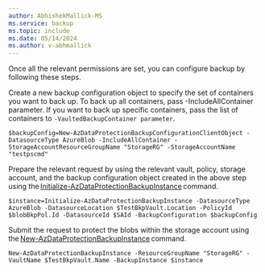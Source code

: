 ```yaml
---
author: AbhishekMallick-MS
ms.service: backup
ms.topic: include
ms.date: 05/14/2024
ms.author: v-abhmallick
---
```


Once all the relevant permissions are set, you can configure backup by following these steps.

Create a new backup configuration object to specify the set of containers you want to back up. To back up all containers, pass -IncludeAllContainer parameter. If you want to back up specific containers, pass the list of containers to `-VaultedBackupContainer parameter`. 

```azurepowershell-interactive
$backupConfig=New-AzDataProtectionBackupConfigurationClientObject -DatasourceType AzureBlob -IncludeAllContainer -StorageAccountResourceGroupName "StorageRG" -StorageAccountName "testpscmd"
```

Prepare the relevant request by using the relevant vault, policy, storage account, and the backup configuration object created in the above step using the [Initialize-AzDataProtectionBackupInstance](/powershell/module/az.dataprotection/initialize-azdataprotectionbackupinstance) command.  

```azurepowershell-interactive
$instance=Initialize-AzDataProtectionBackupInstance -DatasourceType AzureBlob -DatasourceLocation $TestBkpVault.Location -PolicyId $blobBkpPol.Id -DatasourceId $SAId -BackupConfiguration $backupConfig
```

Submit the request to protect the blobs within the storage account using the [New-AzDataProtectionBackupInstance](/powershell/module/az.dataprotection/new-azdataprotectionbackupinstance) command.

```azurepowershell-interactive
New-AzDataProtectionBackupInstance -ResourceGroupName "StorageRG" -VaultName $TestBkpVault.Name -BackupInstance $instance
```

 